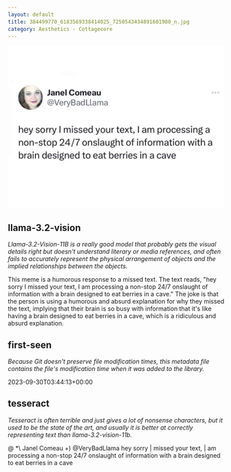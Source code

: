 ```yaml
---
layout: default
title: 384499770_6183569338414025_7250543434891601980_n.jpg
category: Aesthetics - Cottagecore
---
```


<div markdown="0"><a href="384499770_6183569338414025_7250543434891601980_n.jpg"><img class="photo" src="384499770_6183569338414025_7250543434891601980_n.jpg" /></a>

<h2>llama-3.2-vision</h2>
<p><i>Llama-3.2-Vision-11B is a really good model that probably gets the visual details right but doesn't understand literary or media references, and often fails to accurately represent the physical arrangement of objects and the implied relationships between the objects.</i></p>
<p>This meme is a humorous response to a missed text. The text reads, &quot;hey sorry I missed your text, I am processing a non-stop 24/7 onslaught of information with a brain designed to eat berries in a cave.&quot; The joke is that the person is using a humorous and absurd explanation for why they missed the text, implying that their brain is so busy with information that it&#x27;s like having a brain designed to eat berries in a cave, which is a ridiculous and absurd explanation.</p>

<h2>first-seen</h2>
<p><i>Because Git doesn't preserve file modification times, this metadata file contains the file's modification time when it was added to the library.</i></p>
<p>2023-09-30T03:44:13+00:00</p>

<h2>tesseract</h2>
<p><i>Tesseract is often terrible and just gives a lot of nonsense characters, but it used to be the state of the art, and usually it is better at correctly representing text than llama-3.2-vision-11b.</i></p>
<p>@ *\ Janel Comeau +) @VeryBadLlama hey sorry | missed your text, | am processing a non-stop 24/7 onslaught of information with a brain designed to eat berries in a cave</p>

</div>

